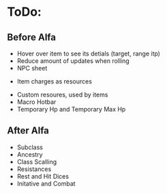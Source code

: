 # ToDo:

## Before Alfa

- Hover over item to see its detials (target, range itp)
- Reduce amount of updates when rolling
- NPC sheet
+ Item charges as resources
- Custom resoures, used by items
- Macro Hotbar
- Temporary Hp and Temporary Max Hp

## After Alfa

- Subclass
- Ancestry
- Class Scalling
- Resistances
- Rest and Hit Dices
- Initative and Combat